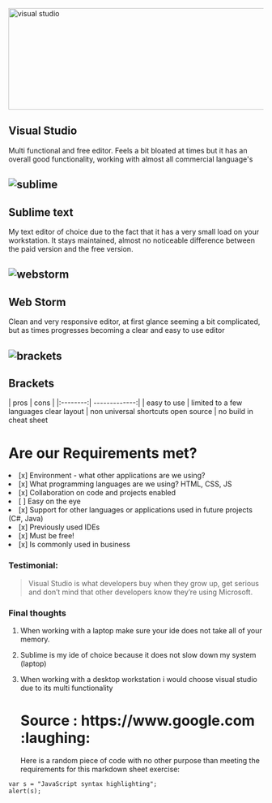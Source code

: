 <p><img src="http://www.codestring.co.uk/site/wp-content/uploads/2016/07/VisualStudio.png" width="600" height="200" alt="visual studio" /></p>

<h2 id="visualstudio">Visual Studio </h2>

<p>Multi functional and  free editor.
Feels a bit bloated at times but it has an overall good functionality, 
working with almost all commercial language's </p>

<h2 id="sublimehttpiconsiconarchivecomiconsbokehliciapacifica256sublimetexticonpng"><img src="http://icons.iconarchive.com/icons/bokehlicia/pacifica/256/sublime-text-icon.png" alt="sublime" /> </h2>

<h2 id="sublimetext">Sublime text</h2>

<p>My text editor of choice due to the fact that it has a very small load on your workstation.
It stays maintained,
almost no noticeable difference between the paid version and the free version.</p>

<h2 id="webstormhttpsiconiconscomicons21381png512webstorm_93692png"><img src="https://icon-icons.com/icons2/1381/PNG/512/webstorm_93692.png" alt="webstorm" /></h2>

<h2 id="webstorm">Web Storm</h2>

<p>Clean and very responsive editor, at first glance seeming a bit complicated, but as times progresses becoming a clear and easy to use editor</p>

<h2 id="bracketshttpiconsiconarchivecomiconsbokehliciaalike256bracketsiconpng"><img src="http://icons.iconarchive.com/icons/bokehlicia/alike/256/brackets-icon.png" alt="brackets" /></h2>

<h2 id="brackets">Brackets</h2>

<p>| pros | cons |
|:--------:| -------------:|
| easy to use | limited to a few languages
clear layout | non universal shortcuts
open source | no build in cheat sheet </p>

<h1 id="areourrequirementsmet">Are our Requirements met?</h1>

<li>[x] Environment - what other applications are we using? </li>

<li>[x] What programming languages are we using? HTML, CSS, JS</li>

<li>[x] Collaboration on code and projects enabled</li>

<li>[ ] Easy on the eye</li>

<li>[x] Support for other languages or applications used in future projects (C#, Java)</li>

<li>[x] Previously used IDEs</li>

<li>[x] Must be free!</li>

<li>[x] Is commonly used in business</li>
</ul>

<h3 id="testimonial">Testimonial:</h3>

<blockquote>
  <p>Visual Studio is what developers buy when they grow up, get serious and don’t mind that other developers know they’re using Microsoft.</p>
</blockquote>

<h3 id="finalthoughts">Final thoughts</h3>

<ol>
<li><p>When working with a laptop make sure your ide does not take all of your memory.</p></li>

<li><p>Sublime is my ide of choice because it does not slow down my system (laptop)</p></li>

<li><p>When working with a desktop workstation i would choose visual studio due to its multi functionality</p>

<h1 id="sourcehttpswwwgooglecomlaughing">Source : https://www.google.com :laughing:</h1>

<p>Here is a random piece of code with no other purpose than meeting the requirements for this markdown sheet exercise:</p></li>
</ol>

<pre><code class="javascript language-javascript">var s = "JavaScript syntax highlighting";
alert(s);
</code></pre>
